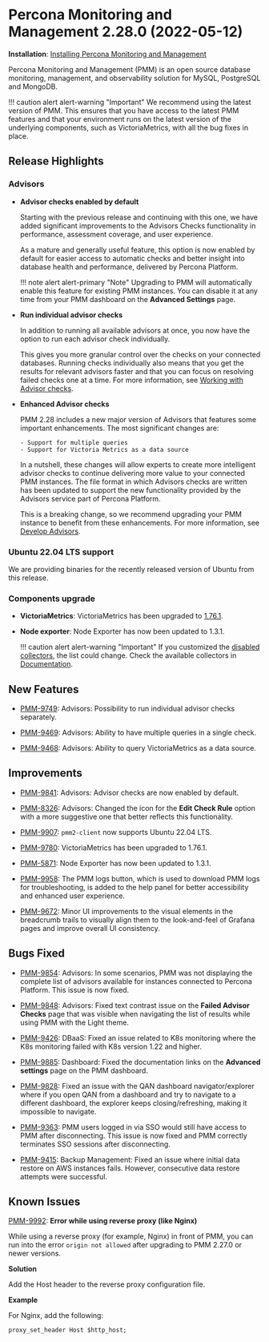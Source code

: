 # Percona Monitoring and Management 2.28.0 (2022-05-12)

**Installation**: [Installing Percona Monitoring and Management](https://www.percona.com/software/pmm/quickstart)

Percona Monitoring and Management (PMM) is an open source database monitoring, management, and observability solution for MySQL, PostgreSQL and MongoDB.

!!! caution alert alert-warning "Important"
    We recommend using the latest version of PMM. This ensures that you have access to the latest PMM features and that your environment runs on the latest version of the underlying components, such as VictoriaMetrics, with all the bug fixes in place.

## Release Highlights

### Advisors

- **Advisor checks enabled by default**

    Starting with the previous release and continuing with this one, we have added significant improvements to the Advisors Checks functionality in performance, assessment coverage, and user experience.

    As a mature and generally useful feature, this option is now enabled by default for easier access to automatic checks and better insight into database health and performance, delivered by Percona Platform.

    !!! note alert alert-primary "Note"
        Upgrading to PMM will automatically enable this feature for existing PMM instances. You can disable it at any time from your PMM dashboard on the **Advanced Settings** page.

- **Run individual advisor checks**

    In addition to running all available advisors at once, you now have the option to run each advisor check individually.

    This gives you more granular control over the checks on your connected databases. Running checks individually also means that you get the results for relevant advisors faster and that you can focus on resolving failed checks one at a time. For more information, see [Working with Advisor checks](https://docs.percona.com/percona-monitoring-and-management/how-to/advisors.html).

- **Enhanced Advisor checks**

    PMM 2.28 includes a new major version of Advisors that features some important enhancements. The most significant changes are:

      - Support for multiple queries
      - Support for Victoria Metrics as a data source

    In a nutshell, these changes will allow experts to create more intelligent advisor checks to continue delivering more value to your connected PMM instances. The file format in which Advisors checks are written has been updated to support the new functionality provided by the Advisors service part of Percona Platform.
  
    This is a breaking change, so we recommend upgrading your PMM instance to benefit from these enhancements. For more information, see [Develop Advisors](https://docs.percona.com/percona-monitoring-and-management/details/develop-checks.html).

### Ubuntu 22.04 LTS support

We are providing binaries for the recently released version of Ubuntu from this release.

### Components upgrade

- **VictoriaMetrics**: VictoriaMetrics has been upgraded to [1.76.1](https://github.com/VictoriaMetrics/VictoriaMetrics/releases/tag/v1.76.1).

- **Node exporter**: Node Exporter has now been updated to 1.3.1.

    !!! caution alert alert-warning "Important"
        If you customized the [disabled collectors](https://docs.percona.com/percona-monitoring-and-management/details/commands/pmm-admin.html#disable-collectors), the list could change. Check the available collectors in [Documentation](https://github.com/percona/node_exporter/blob/main/README.md#collectors).

## New Features

- [PMM-9749](https://jira.percona.com/browse/PMM-9849): Advisors: Possibility to run individual advisor checks separately.

- [PMM-9469](https://jira.percona.com/browse/PMM-9469): Advisors: Ability to have multiple queries in a single check.

- [PMM-9468](https://jira.percona.com/browse/PMM-9468): Advisors: Ability to query VictoriaMetrics as a data source.

## Improvements

- [PMM-9841](https://jira.percona.com/browse/PMM-9841): Advisors: Advisor checks are now enabled by default.

- [PMM-8326](https://jira.percona.com/browse/PMM-8326): Advisors: Changed the icon for the **Edit Check Rule** option with a more suggestive one that better reflects this functionality.

- [PMM-9907](https://jira.percona.com/browse/PMM-9907): `pmm2-client` now supports Ubuntu 22.04 LTS.

- [PMM-9780](https://jira.percona.com/browse/PMM-9780): VictoriaMetrics has been upgraded to 1.76.1.

- [PMM-5871](https://jira.percona.com/browse/PMM-5871): Node Exporter has now been updated to 1.3.1.

- [PMM-9958](https://jira.percona.com/browse/PMM-9958): The PMM logs button, which is used to download PMM logs for troubleshooting, is added to the help panel for better accessibility and enhanced user experience.
- [PMM-9672](https://jira.percona.com/browse/PMM-9672): Minor UI improvements to the visual elements in the breadcrumb trails to visually align them to the look-and-feel of Grafana pages and improve overall UI consistency.

## Bugs Fixed

- [PMM-9854](https://jira.percona.com/browse/PMM-9854): Advisors: In some scenarios, PMM was not displaying the complete list of advisors available for instances connected to Percona Platform. This issue is now fixed.

- [PMM-9848](https://jira.percona.com/browse/PMM-9848): Advisors: Fixed text contrast issue on the **Failed Advisor Checks** page that was visible when navigating the list of results while using PMM with the Light theme.

- [PMM-9426](https://jira.percona.com/browse/PMM-9426): DBaaS: Fixed an issue related to K8s monitoring where the K8s monitoring failed with K8s version 1.22 and higher.

- [PMM-9885](https://jira.percona.com/browse/PMM-9885): Dashboard: Fixed the documentation links on the **Advanced settings** page on the PMM dashboard.

- [PMM-9828](https://jira.percona.com/browse/PMM-9828): Fixed an issue with the QAN dashboard navigator/explorer where if you open QAN from a dashboard and try to navigate to a different dashboard, the explorer keeps closing/refreshing, making it impossible to navigate.
- [PMM-9363](https://jira.percona.com/browse/PMM-9363): PMM users logged in via SSO would still have access to PMM after disconnecting. This issue is now fixed and PMM correctly terminates SSO sessions after disconnecting.

- [PMM-9415](https://jira.percona.com/browse/PMM-9415): Backup Management: Fixed an issue where initial data restore on AWS instances fails. However, consecutive data restore attempts were successful.


## Known Issues

[PMM-9992](https://jira.percona.com/browse/PMM-9992): **Error while using reverse proxy (like Nginx)**

While using a reverse proxy (for example, Nginx) in front of PMM, you can run into the error `origin not allowed` after upgrading to PMM 2.27.0 or newer versions.

**Solution**

Add the Host header to the reverse proxy configuration file.

**Example** 

For Nginx, add the following:

`proxy_set_header Host $http_host;`
